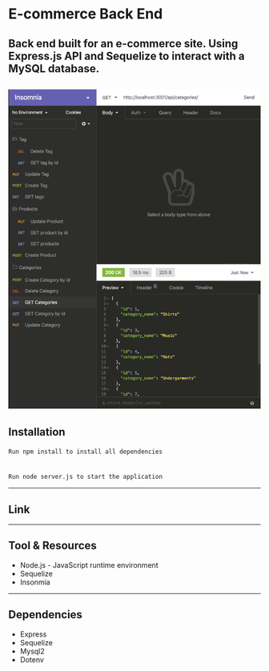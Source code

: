 #  E-commerce Back End
Back end built for an e-commerce site. Using  Express.js API and Sequelize to interact with a MySQL database.
---
![](https://github.com/Mayorgak/e-commerce-back-end/blob/master/images/GET%20categories.png)
---

## Installation


 ```bash
Run npm install to install all dependencies


Run node server.js to start the application
 ```
---
## Link 



---

## Tool & Resources
* Node.js - JavaScript runtime environment
* Sequelize 
* Insonmia


---
## Dependencies
 * Express 
 * Sequelize  
* Mysql2
* Dotenv 


